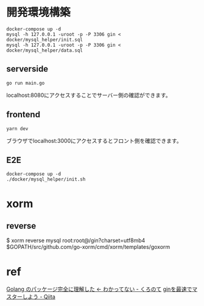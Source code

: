 # 開発環境構築

```
docker-compose up -d
mysql -h 127.0.0.1 -uroot -p -P 3306 gin < docker/mysql_helper/init.sql
mysql -h 127.0.0.1 -uroot -p -P 3306 gin < docker/mysql_helper/data.sql
```

## serverside

```
go run main.go
```
localhost:8080にアクセスすることでサーバー側の確認ができます。

## frontend

```
yarn dev
```

ブラウザでlocalhost:3000にアクセスするとフロント側を確認できます。

## E2E

```
docker-compose up -d
./docker/mysql_helper/init.sh
```

# xorm

## reverse
$ xorm reverse mysql root:root@/gin?charset=utf8mb4 $GOPATH/src/github.com/go-xorm/cmd/xorm/templates/goxorm


# ref

[Golang のパッケージ完全に理解した ← わかってない - くろのて](https://note.crohaco.net/2019/golang-package/)
[ginを最速でマスターしよう - Qiita](https://qiita.com/Syoitu/items/8e7e3215fb7ac9dabc3a)